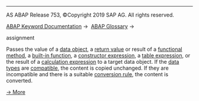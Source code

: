   

* * *

AS ABAP Release 753, ©Copyright 2019 SAP AG. All rights reserved.

[ABAP Keyword Documentation](https://help.sap.com/doc/abapdocu_753_index_htm/7.53/en-US/abenabap.htm) →  [ABAP Glossary](https://help.sap.com/doc/abapdocu_753_index_htm/7.53/en-US/abenabap_glossary.htm) → 

assignment

Passes the value of a [data object](https://help.sap.com/doc/abapdocu_753_index_htm/7.53/en-US/abendata_object_glosry.htm "Glossary Entry"), a [return value](https://help.sap.com/doc/abapdocu_753_index_htm/7.53/en-US/abenreturn_value_glosry.htm "Glossary Entry") or result of a [functional method](https://help.sap.com/doc/abapdocu_753_index_htm/7.53/en-US/abenfunctional_method_glosry.htm "Glossary Entry"), a [built-in function](https://help.sap.com/doc/abapdocu_753_index_htm/7.53/en-US/abenpredefined_function_glosry.htm "Glossary Entry"), a [constructor expression](https://help.sap.com/doc/abapdocu_753_index_htm/7.53/en-US/abenconstructor_expression_glosry.htm "Glossary Entry"), a [table expression](https://help.sap.com/doc/abapdocu_753_index_htm/7.53/en-US/abentable_expression_glosry.htm "Glossary Entry"), or the result of a [calculation expression](https://help.sap.com/doc/abapdocu_753_index_htm/7.53/en-US/abencalculation_expression_glosry.htm "Glossary Entry") to a target data object. If the [data types](https://help.sap.com/doc/abapdocu_753_index_htm/7.53/en-US/abendata_type_glosry.htm "Glossary Entry") are [compatible](https://help.sap.com/doc/abapdocu_753_index_htm/7.53/en-US/abencompatible_glosry.htm "Glossary Entry"), the content is copied unchanged. If they are incompatible and there is a suitable [conversion rule](https://help.sap.com/doc/abapdocu_753_index_htm/7.53/en-US/abenconversion_rule_glosry.htm "Glossary Entry"), the content is converted.

[→ More](https://help.sap.com/doc/abapdocu_753_index_htm/7.53/en-US/abenvalue_assignments.htm)